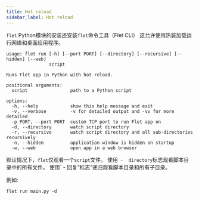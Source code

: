 ```yaml
---
title: Hot reload
sidebar_label: Hot reload
---
```


 `flet` Python模块的安装还安装`flet`命令工具（Flet CLI）
这允许使用热装加载运行网络和桌面应用程序。

```
usage: flet run [-h] [--port PORT] [--directory] [--recursive] [--hidden] [--web]
                script

Runs Flet app in Python with hot reload.

positional arguments:
  script                path to a Python script

options:
  -h, --help            show this help message and exit
  -v, --verbose         -v for detailed output and -vv for more detailed
  -p PORT, --port PORT  custom TCP port to run Flet app on
  -d, --directory       watch script directory
  -r, --recursive       watch script directory and all sub-directories recursively
  -n, --hidden          application window is hidden on startup
  -w, --web             open app in a web browser
```

默认情况下，`flet`仅观看一个`script`文件。 使用` -  directory`标志观看脚本目录中的所有文件。 使用` - 回复“标志”递归观看脚本目录和所有子目录。

例如: 

```
flet run main.py -d
```